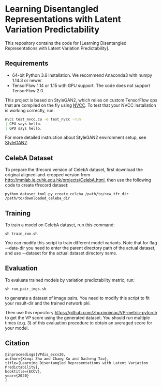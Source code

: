 # Learning Disentangled Representations with Latent Variation Predictability

This repository contains the code for [Learning Disentangled Representations with Latent Variation Predictability].

## Requirements

* 64-bit Python 3.6 installation. We recommend Anaconda3 with numpy 1.14.3 or newer.
* TensorFlow 1.14 or 1.15 with GPU support. The code does not support TensorFlow 2.0.

This project is based on StyleGAN2, which relies on custom TensorFlow ops that are compiled on the fly using [NVCC](https://docs.nvidia.com/cuda/cuda-compiler-driver-nvcc/index.html).
To test that your NVCC installation is working correctly, run:

```.bash
nvcc test_nvcc.cu -o test_nvcc -run
| CPU says hello.
| GPU says hello.
```
For more detailed instruction about StyleGAN2 environment setup, see [StyleGAN2](https://github.com/NVlabs/stylegan2).

## CelebA Dataset
To prepare the tfrecord version of CelebA dataset, first download the original aligned-and-cropped version
from http://mmlab.ie.cuhk.edu.hk/projects/CelebA.html, then use the following code to
create tfrecord dataset:

```
python dataset_tool.py create_celeba /path/to/new_tfr_dir /path/to/downloaded_celeba_dir
```

## Training

To train a model on CelebA dataset, run this command:

```
sh train_run.sh
```

You can modify this script to train different model variants.
Note that for flag --data-dir you need to enter the parent directory path of
the actual dataset, and use --dataset for the actual dataset directory name.

## Evaluation

To evaluate trained models by variation predictability metric, run:

```
sh run_pair_imgs.sh
```

to generate a dataset of image pairs. You need to modify this script to
fit your result-dir and the trained network pkl.

Then use this repository https://github.com/zhuxinqimac/VP-metric-pytorch to
get the VP score using the generated dataset.
You should run multiple times (e.g. 3)
of this evaluation procedure to obtain an averaged score for your model.

## Citation
```
@inproceedings{VPdis_eccv20,
author={Xinqi Zhu and Chang Xu and Dacheng Tao},
title={Learning Disentangled Representations with Latent Variation Predictability},
booktitle={ECCV},
year={2020}
}
```
